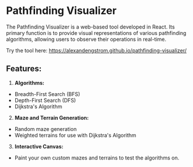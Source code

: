 # Pathfinding Visualizer

The Pathfinding Visualizer is a web-based tool developed in React. Its primary function is to provide visual representations of various pathfinding algorithms, allowing users to observe their operations in real-time.

Try the tool here:
https://alexandengstrom.github.io/pathfinding-visualizer/

## Features:

1. **Algorithms:**

- Breadth-First Search (BFS)
- Depth-First Search (DFS)
- Dijkstra's Algorithm

2. **Maze and Terrain Generation:**

- Random maze generation
- Weighted terrains for use with Dijkstra's Algorithm

3. **Interactive Canvas:**

- Paint your own custom mazes and terrains to test the algorithms on.
